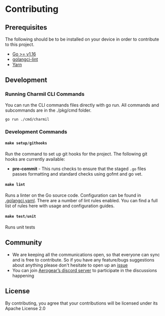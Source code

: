 # Contributing

## Prerequisites
The following should be to be installed on your device in order to contribute to this project.

- [Go >= v1.16](https://golang.org/dl)
- [golangci-lint](https://golangci-lint.run/)
- [Yarn](https://classic.yarnpkg.com/)

## Development

### Running Charmil CLI Commands
You can run the CLI commands files directly with go run. All commands and subcommands are in the ./pkg/cmd folder.
```bash
go run ./cmd/charmil
```

### Development Commands

#### `make setup/githooks`
Run the command to set up git hooks for the project. The following git hooks are currently available:
- **pre-commit** - This runs checks to ensure that the staged `.go` files passes formatting and standard checks using gofmt and go vet.

#### `make lint`
Runs a linter on the Go source code. Configuration can be found in [.golangci.yaml](./.golangci.yaml). There are a number of lint rules enabled. You can find a full list of rules here with usage and configuration guides.

#### `make test/unit`
Runs unit tests

## Community
- We are keeping all the communications open, so that everyone can sync and is free to contribute. So if you have any feature/bugs suggestions about anything please don't hesitate to open up an [issue](https://github.com/aerogear/charmil/issues/new/choose)
- You can join [Aerogear’s discord server](https://discord.gg/hsDJUPkAWH) to participate in the discussions happening

## License
By contributing, you agree that your contributions will be licensed under its Apache License 2.0